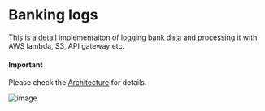 # Banking logs

This is a detail implementaiton of logging bank data and processing it with AWS lambda, S3, API gateway etc.

#### Important


Please check the [Architecture](https://github.com/purushotham93/banking-logs/blob/master/architecture_documentation.docx) for details.

![image](https://github.com/purushotham93/banking-logs/assets/62345144/3b96b65e-be0a-4bb9-b87b-e8f47f97f81a)

